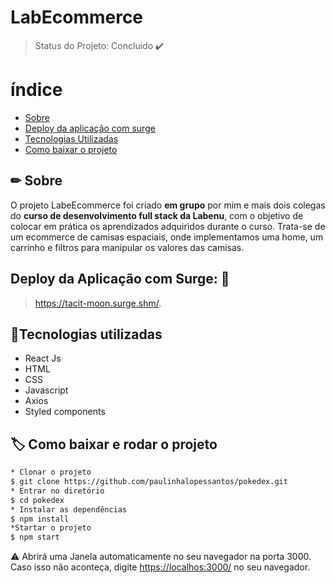 # LabEcommerce

> Status do Projeto: Concluido :heavy_check_mark:

# índice
  
  - [Sobre](#-Sobre)
  - [Deploy da aplicação com surge](#-Deploy-da-aplicação-com-surge)
  - [Tecnologias Utilizadas](#-Tecnologias-Utilizadas)
  - [Como baixar o projeto](#-Como-baixar-o-projeto)
 
## ✏ Sobre
O projeto LabeEcommerce foi criado **em grupo** por mim e mais dois colegas do **curso de desenvolvimento full stack da Labenu**, com o objetivo de colocar em prática os aprendizados adquiridos durante o curso.
Trata-se de um ecommerce de camisas espaciais, onde implementamos uma home, um carrinho e filtros para manipular os valores das camisas.

## Deploy da Aplicação com Surge: :dash:
> <https://tacit-moon.surge.shm/>.


## 📌Tecnologias utilizadas
- React Js
- HTML
- CSS
- Javascript
- Axios
- Styled components
## 🏷 Como baixar e rodar o projeto
```Bash
* Clonar o projeto
$ git clone https://github.com/paulinhalopessantos/pokedex.git
* Entrar no diretório
$ cd pokedex
* Instalar as dependências
$ npm install
*Startar o projeto
$ npm start
```
⚠ Abrirá uma Janela automaticamente no seu navegador na porta 3000. Caso isso não aconteça, digite <https://localhos:3000/> no seu navegador.

